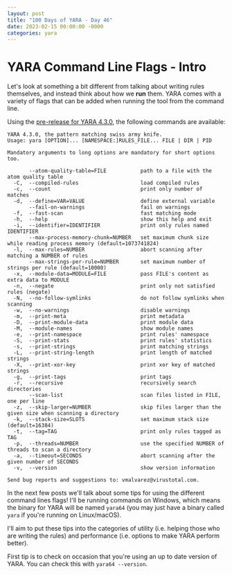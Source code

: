 ```yaml
---
layout: post
title: "100 Days of YARA - Day 46"
date: 2023-02-15 00:00:00 -0000
categories: yara
---
```


# YARA Command Line Flags - Intro
Let's look at something a bit different from talking about writing rules themselves, and instead think about how we **run** them. YARA comes with a variety of flags that can be added when running the tool from the command line. 

Using the [pre-release for YARA 4.3.0](https://github.com/VirusTotal/yara/releases/tag/v4.3.0-rc1), the following commands are available:
```
YARA 4.3.0, the pattern matching swiss army knife.
Usage: yara [OPTION]... [NAMESPACE:]RULES_FILE... FILE | DIR | PID

Mandatory arguments to long options are mandatory for short options too.

       --atom-quality-table=FILE           path to a file with the atom quality table
  -C,  --compiled-rules                    load compiled rules
  -c,  --count                             print only number of matches
  -d,  --define=VAR=VALUE                  define external variable
       --fail-on-warnings                  fail on warnings
  -f,  --fast-scan                         fast matching mode
  -h,  --help                              show this help and exit
  -i,  --identifier=IDENTIFIER             print only rules named IDENTIFIER
       --max-process-memory-chunk=NUMBER   set maximum chunk size while reading process memory (default=1073741824)
  -l,  --max-rules=NUMBER                  abort scanning after matching a NUMBER of rules
       --max-strings-per-rule=NUMBER       set maximum number of strings per rule (default=10000)
  -x,  --module-data=MODULE=FILE           pass FILE's content as extra data to MODULE
  -n,  --negate                            print only not satisfied rules (negate)
  -N,  --no-follow-symlinks                do not follow symlinks when scanning
  -w,  --no-warnings                       disable warnings
  -m,  --print-meta                        print metadata
  -D,  --print-module-data                 print module data
  -M,  --module-names                      show module names
  -e,  --print-namespace                   print rules' namespace
  -S,  --print-stats                       print rules' statistics
  -s,  --print-strings                     print matching strings
  -L,  --print-string-length               print length of matched strings
  -X,  --print-xor-key                     print xor key of matched strings
  -g,  --print-tags                        print tags
  -r,  --recursive                         recursively search directories
       --scan-list                         scan files listed in FILE, one per line
  -z,  --skip-larger=NUMBER                skip files larger than the given size when scanning a directory
  -k,  --stack-size=SLOTS                  set maximum stack size (default=16384)
  -t,  --tag=TAG                           print only rules tagged as TAG
  -p,  --threads=NUMBER                    use the specified NUMBER of threads to scan a directory
  -a,  --timeout=SECONDS                   abort scanning after the given number of SECONDS
  -v,  --version                           show version information

Send bug reports and suggestions to: vmalvarez@virustotal.com.
```

In the next few posts we'll talk about some tips for using the different command lines flags! I'll be running commands on Windows, which means the binary for YARA will be named `yara64` (you may just have a binary called `yara` if you're running on Linux/macOS).

I'll aim to put these tips into the categories of utility (i.e. helping those who are writing the rules) and performance (i.e. options to make YARA perform better).

First tip is to check on occasion that you're using an up to date version of YARA. You can check this with `yara64 --version`.
